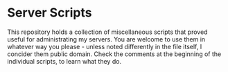# Server Scripts

This repository holds a collection of miscellaneous scripts that proved useful for administrating my servers.
You are welcome to use them in whatever way you please - unless noted differently in the file itself, I concider them public domain.
Check the comments at the beginning of the individual scripts, to learn what they do.
